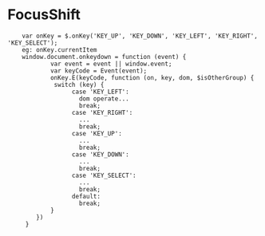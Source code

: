 # FocusShift

        var onKey = $.onKey('KEY_UP', 'KEY_DOWN', 'KEY_LEFT', 'KEY_RIGHT', 'KEY_SELECT');
        eg: onKey.currentItem
        window.document.onkeydown = function (event) {
                var event = event || window.event;
                var keyCode = Event(event);
                onKey.E(keyCode, function (on, key, dom, $isOtherGroup) {
                 switch (key) {
                      case 'KEY_LEFT':
                        dom operate...
                        break;
                      case 'KEY_RIGHT':
                        ...
                        break;
                      case 'KEY_UP':
                        ...      
                        break;
                      case 'KEY_DOWN':
                        ...
                        break;
                      case 'KEY_SELECT':
                        ...
                        break;
                      default:
                        break;
                }
            })
         }
